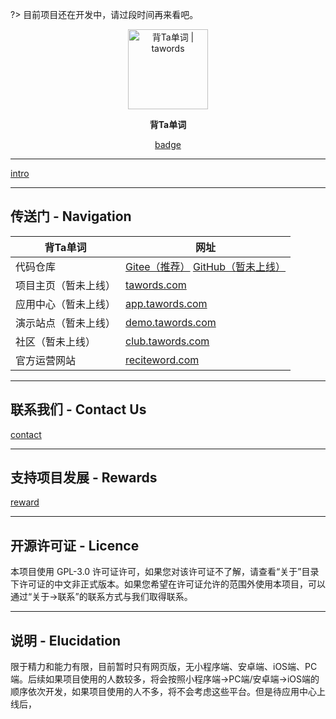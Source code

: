 
?> 目前项目还在开发中，请过段时间再来看吧。

<p align="center">
  <!-- <a href="https://tawords.com" target="_blank"> -->
    <img alt="背Ta单词 | tawords" src="/static/images/tawords_logo_2000x2000_1.png" height="128">
  <!-- </a> -->
</p>

<p align="center">
  <b>背Ta单词</b>
</p>

<div style="text-align: center;">

<!-- badge -->
[badge](include/badge.md ':include')

</div>

------------

<!-- 背Ta单词 简介 -->
[intro](include/intro.md ':include')

------------

## 传送门 - Navigation

| 背Ta单词 | 网址 |
|------|------|
| 代码仓库 |  <a href="https://gitee.com/only4/tawords/" target="_blank">Gitee（推荐）</a>  <a href="https://github.com/only4/tawords/" target="_blank">GitHub（暂未上线）</a> |
| 项目主页（暂未上线） | <a href="https://tawords.com/" target="_blank">tawords.com</a> |
| 应用中心（暂未上线） | <a href="https://app.tawords.com/" target="_blank">app.tawords.com</a> |
| 演示站点（暂未上线） | <a href="https://demo.tawords.com/" target="_blank">demo.tawords.com</a> |
| 社区（暂未上线） | <a href="https://club.tawords.com/" target="_blank">club.tawords.com</a> |
| 官方运营网站 | <a href="https://reciteword.com/" target="_blank">reciteword.com</a> |

------------

## 联系我们 - Contact Us

<!-- 联系我们 -->
[contact](manual/about/contact.md ':include')

------------

## 支持项目发展 - Rewards

<!-- 支持项目发展 -->
[reward](include/reward.md ':include')

------------

## 开源许可证 - Licence

本项目使用 GPL-3.0 许可证许可，如果您对该许可证不了解，请查看“关于”目录下许可证的中文非正式版本。如果您希望在许可证允许的范围外使用本项目，可以通过“关于->联系”的联系方式与我们取得联系。

------------

## 说明 - Elucidation

限于精力和能力有限，目前暂时只有网页版，无小程序端、安卓端、iOS端、PC端。后续如果项目使用的人数较多，将会按照小程序端→PC端/安卓端→iOS端的顺序依次开发，如果项目使用的人不多，将不会考虑这些平台。但是待应用中心上线后，

